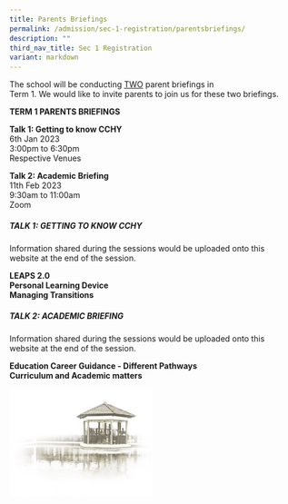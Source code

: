 ```yaml
---
title: Parents Briefings
permalink: /admission/sec-1-registration/parentsbriefings/
description: ""
third_nav_title: Sec 1 Registration
variant: markdown
---
```

The school will be conducting <u>TWO</u> parent briefings in<br> Term 1.  We would like to invite parents to join us for these two briefings.

**TERM 1 PARENTS BRIEFINGS**

**Talk 1: Getting to know CCHY**<br>
	6th Jan 2023<br>
	3:00pm to 6:30pm<br>
	Respective Venues

**Talk 2: Academic Briefing**<br>
	11th Feb 2023<br>
	9:30am to 11:00am<br>
	Zoom


##### **TALK 1: GETTING TO KNOW CCHY**

Information shared during the sessions would be uploaded onto this website at the end of the session.

**LEAPS 2.0**<br>
**Personal Learning Device**<br>
**Managing Transitions**<br>


##### **TALK 2: ACADEMIC BRIEFING**

Information shared during the sessions would be uploaded onto this website at the end of the session.

**Education Career Guidance - Different Pathways**<br>
**Curriculum and Academic matters**<br>






<img src="/images/pavilion.png" style="width:50%">
